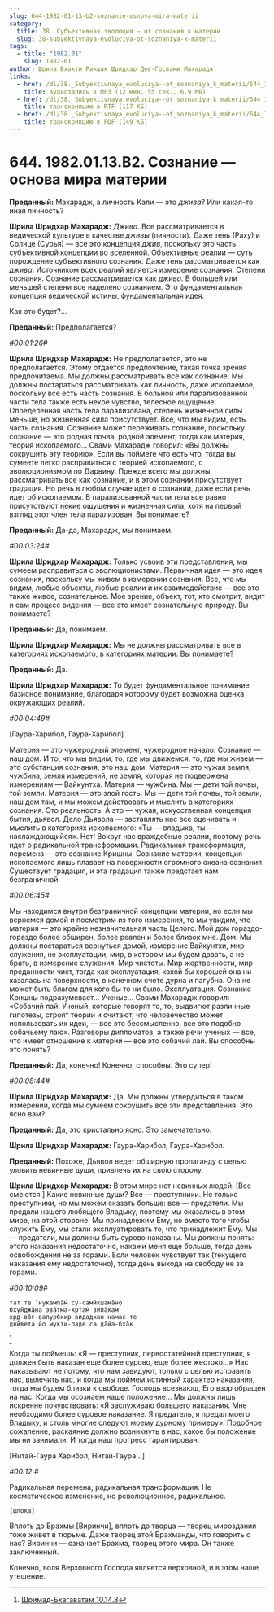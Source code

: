 ```yaml
---
slug: 644-1982-01-13-b2-soznanie-osnova-mira-materii
category:
  title: 38. Субъективная эволюция — от сознания к материи
  slug: 38-subyektivnaya-evoluciya-ot-soznaniya-k-materii
tags:
  - title: "1982.01"
    slug: 1982-01
author: Шрила Бхакти Ракшак Шридхар Дев-Госвами Махарадж
links:
  - href: /dl/38._Subyektivnaya_evoluciya--ot_soznaniya_k_materii/644_1982.01.13.B2_SridharMj_Soznanie_osnova_mira_materii.mp3
    title: аудиозапись в MP3 (12 мин. 55 сек., 6,9 МБ)
  - href: /dl/38._Subyektivnaya_evoluciya--ot_soznaniya_k_materii/644_1982.01.13.B2_SridharMj_Soznanie_osnova_mira_materii.rtf
    title: транскрипцию в RTF (117 КБ)
  - href: /dl/38._Subyektivnaya_evoluciya--ot_soznaniya_k_materii/644_1982.01.13.B2_SridharMj_Soznanie_osnova_mira_materii.pdf
    title: транскрипцию в PDF (149 КБ)
---
```


# 644. 1982.01.13.B2. Сознание — основа мира материи

**Преданный:** Махарадж, а личность Кали — это *джива*? Или какая-то иная личность?

**Шрила Шридхар Махарадж:** *Джива*. Все рассматривается в ведической культуре в качестве *дживы* (личности). Даже тень (Раху) и Солнце (Сурья) — все это концепция *джив*, поскольку это часть субъективной концепции во вселенной. Объективные реалии — суть порождение субъективного сознания. Даже тень рассматривается как *джива*. Источником всех реалий является измерение сознания. Степени сознания. Сознание рассматривается как *джива*. В большей или меньшей степени все наделено сознанием. Это фундаментальная концепция ведической истины, фундаментальная идея.

Как это будет?…

**Преданный:** Предполагается?

*#00:01:26#*

**Шрила Шридхар Махарадж:** Не предполагается, это не предполагается. Этому отдается предпочтение, такая точка зрения предпочитаема. Мы должны рассматривать все как сознание. Мы должны постараться рассматривать как личность, даже ископаемое, поскольку все есть часть сознания. В больной или парализованной части тела также есть некое чувство, телесное ощущение. Определенная часть тела парализована, степень жизненной силы меньше, но жизненная сила присутствует. Все, что мы видим, есть часть сознания. Сознание может переживать сознание, поскольку сознание — это родная почва, родной элемент, тогда как материя, теория ископаемого… Свами Махарадж говорил: «Вы должны сокрушить эту теорию». Если вы поймете что есть что, тогда вы сумеете легко расправиться с теорией ископаемого, с эволюционизмом по Дарвину. Прежде всего мы должны рассматривать все как сознание, и в этом сознании присутствует градация. Но речь в любом случае идет о сознании, даже если речь идет об ископаемом. В парализованной части тела все равно присутствуют некие ощущения и жизненная сила, хотя на первый взгляд этот член тела парализован. Вы понимаете?

**Преданный:** Да-да, Махарадж, мы понимаем.

*#00:03:24#*

**Шрила Шридхар Махарадж:** Только усвоив эти представления, мы сумеем расправиться с эволюционистами. Первичная идея — это идея сознания, поскольку мы живем в измерении сознания. Все, что мы видим, любые объекты, любые реалии и их взаимодействие — все это также живое, сознательное. Мое зрение, объект, тот, кто смотрит, видит и сам процесс видения — все это имеет сознательную природу. Вы понимаете?

**Преданный:** Да, понимаем.

**Шрила Шридхар Махарадж:** Мы не должны рассматривать все в категориях ископаемого, в категориях материи. Вы понимаете?

**Преданный:** Да.

**Шрила Шридхар Махарадж:** То будет фундаментальное понимание, базисное понимание, благодаря которому будет возможна оценка окружающих реалий.

*#00:04:49#*

[Гаура-Харибол, Гаура-Харибол]

Материя — это чужеродный элемент, чужеродное начало. Сознание — наш дом. И то, что мы видим, то, где мы движемся, то, где мы живем — это субстанция сознания, это наш дом. Материя — это чужая земля, чужбина, земля измерений, не земля, которая не подвержена измерениям — Вайкунтха. Материя — чужбина. Мы — дети той почвы, той земли. Материя — это злой гость. Мы — дети той почвы, той земли, наш дом там, и мы можем действовать и мыслить в категориях сознания. Это реальность. А это — чужая, искусственная концепция бытия, дьявол. Дело Дьявола — заставлять нас все оценивать и мыслить в категориях ископаемого: «Ты — владыка, ты — наслаждающийся». Нет! Вокруг нас враждебные реалии, поэтому речь идет о радикальной трансформации. Радикальная трансформация, перемена — это сознание Кришны. Сознание материи, концепция ископаемого лишь плавает на поверхности огромного океана сознания. Существует градация, и эта градация также предстает нам безграничной.

*#00:06:45#*

Мы находимся внутри безграничной концепции материи, но если мы вернемся домой и посмотрим из того измерения, то мы увидим, что материя — это крайне незначительная часть Целого. Мой дом гораздо-гораздо более обширен, более реален и более близок мне. Дом. Мы должны постараться вернуться домой, измерение Вайкунтхи, мир служения, не эксплуатации, мир, в котором мы будем давать, а не брать, в измерение служения. Мир чистоты. Мир жертвенности, мир преданности чист, тогда как эксплуатация, какой бы хорошей она ни казалась на поверхности, в конечном счете дурна и пагубна. Она не может быть благом для кого бы то ни было. Эксплуатация. Сознание Кришны подразумевает… Ученые… Свами Махарадж говорил: «Собачий лай. Ученый, которые говорят то, то, выдвигют различные гипотезы, строят теории и считают, что человечество может использовать их идеи, — все это бессмысленно, все это подобно собачьему лаю». Разговоры дипломатов, а также речи ученых — все, что имеет отношение к материи — все это собачий лай. Вы способны это понять?

**Преданный:** Да, конечно! Конечно, способны. Это супер!

*#00:08:44#*

**Шрила Шридхар Махарадж:** Да. Мы должны утвердиться в таком измерении, когда мы сумеем сокрушить все эти представления. Это ясно вам?

**Преданный:** Да, это кристально ясно. Это замечательно.

**Шрила Шридхар Махарадж:** Гаура-Харибол, Гаура-Харибол.

**Преданный:** Похоже, Дьявол ведет обширную пропаганду с целью уловить невинные души, привлечь их на свою сторону.

**Шрила Шридхар Махарадж:** В этом мире нет невинных людей. [Все смеются.] Какие невинные души? Все — преступники. Не только преступники, но мы можем сказать больше: все — предатели. Мы предали нашего любящего Владыку, поэтому мы оказались в этом мире, на этой стороне. Мы принадлежим Ему, но вместо того чтобы служить Ему, мы стали эксплуатировать то, что принадлежит Ему. Мы — предатели, мы должны быть сурово наказаны. Мы должны понять: этого наказания недостаточно, накажи меня еще больше, тогда день освобождения не за горами. Если человек чувствует так (текущего наказания ему недостаточно), тогда день выхода на свободу не за горами.

*#00:10:09#*

    тат те ’нукампа̄м̇ су-самӣкшама̄н̣о
    бхун̃джа̄на эва̄тма-кр̣там̇ випа̄кам
    хр̣д-ва̄г-вапурбхир видадхан намас те
    джӣвета йо мукти-паде са да̄йа-бха̄к
[^_ftn1]

Когда ты поймешь: «Я — преступник, первостатейный преступник, я должен быть наказан еще более сурово, еще более жестоко…» Нас наказывают не потому, что нам завидуют, только с целью исправить нас, вылечить нас, и когда мы поймем истинный характер наказания, тогда мы будем близки к свободе. Господь всезнающ, Его взор обращен на нас. Когда мы осознаем наше положение… Мы должны лишь искренне почувствовать: «Я заслуживаю большего наказания. Мне необходимо более суровое наказание. Я предатель, я предал моего Владыку, и столь многие следуют моему дурному примеру». Подобное сожаление, раскаяние должно возникнуть в нас, какое бы положение мы ни занимали. И тогда наш прогресс гарантирован.

[Нитай-Гаура Харибол, Нитай-Гаура…]

*#00:12:#*

Радикальная перемена, радикальная трансформация. Не косметическое изменение, но революционное, радикальное.

    [шлока]

Вплоть до Брахмы [Виринчи], вплоть до творца — творец мироздания тоже живет в тюрьме. Даже творец этой Брахманды, что говорить о нас? Виринчи — означает Брахма, творец этого мира. Он также заключенный.

Конечно, воля Верховного Господа является верховной, и в этом наше утешение.



[^_ftn1]: [Шримад-Бхагаватам 10.14.8](../notes/shrimad-bhagavatam/shrimad-bhagavatam-10-14-8.md)
